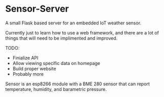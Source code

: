 # Sensor-Server
A small Flask based server for an embedded IoT weather sensor.

Currently just to learn how to use a web framework, and there are a lot of things that will need to be implimented and improved.

TODO:
* Finialize API
* Allow viewing specific data on homepage
* Build proper website
* Probably more

Sensor is an esp8266 module with a BME 280 sensor that can report temperature, humidity, and barametric pressure.
